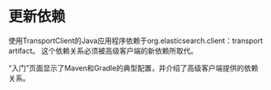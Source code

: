 # 更新依赖

使用TransportClient的Java应用程序依赖于org.elasticsearch.client：transport artifact。 这个依赖关系必须被高级客户端的新依赖所取代。

“入门”页面显示了Maven和Gradle的典型配置，并介绍了高级客户端提供的依赖关系。
